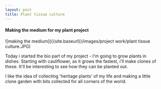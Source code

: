 ```yaml
---
layout: post
title: Plant tissue culture
---
```


#### Making the medium for my plant project

![making the medium]({{site.baseurl}}/images/project work/plant tissue culture.JPG)

Today i started the bio part of my project - I'm going to grow plants in dishes.
Starting with cauliflower, as it grows the fastest, i'll make clones of these.
It'll be interesting to see how they can be planted out.

I like the idea of collecting 'heritage plants' of my life and making a little clone garden with bits collected for all corners of the world.
